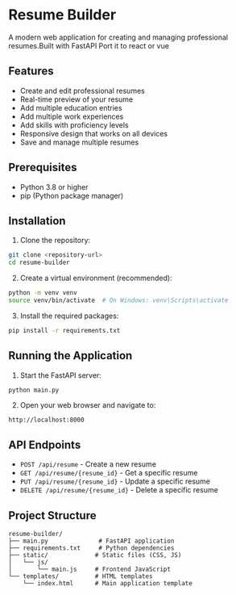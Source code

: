 # Resume Builder

A modern web application for creating and managing professional resumes.Built with FastAPI
Port it to react or vue

## Features

- Create and edit professional resumes
- Real-time preview of your resume
- Add multiple education entries
- Add multiple work experiences
- Add skills with proficiency levels
- Responsive design that works on all devices
- Save and manage multiple resumes

## Prerequisites

- Python 3.8 or higher
- pip (Python package manager)

## Installation

1. Clone the repository:
```bash
git clone <repository-url>
cd resume-builder
```

2. Create a virtual environment (recommended):
```bash
python -m venv venv
source venv/bin/activate  # On Windows: venv\Scripts\activate
```

3. Install the required packages:
```bash
pip install -r requirements.txt
```

## Running the Application

1. Start the FastAPI server:
```bash
python main.py
```

2. Open your web browser and navigate to:
```
http://localhost:8000
```

## API Endpoints

- `POST /api/resume` - Create a new resume
- `GET /api/resume/{resume_id}` - Get a specific resume
- `PUT /api/resume/{resume_id}` - Update a specific resume
- `DELETE /api/resume/{resume_id}` - Delete a specific resume

## Project Structure

```
resume-builder/
├── main.py              # FastAPI application
├── requirements.txt     # Python dependencies
├── static/             # Static files (CSS, JS)
│   └── js/
│       └── main.js     # Frontend JavaScript
└── templates/          # HTML templates
    └── index.html      # Main application template
```
